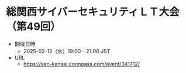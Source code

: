 # 総関西サイバーセキュリティＬＴ大会（第49回）

- 開催日時
  - 2025-02-12（水）19:00 - 21:00 JST
- URL
  - https://sec-kansai.connpass.com/event/341712/